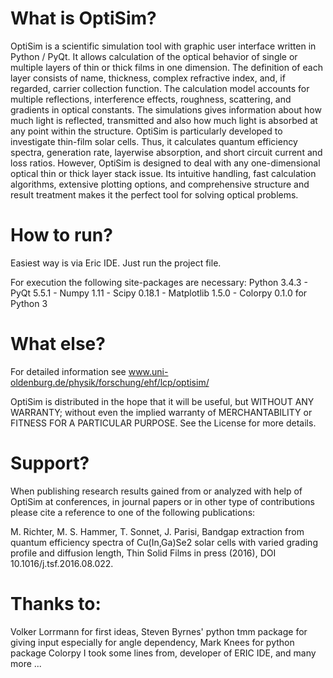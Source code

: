 What is OptiSim?
================

OptiSim is a scientific simulation tool with graphic user interface written in Python / PyQt. It allows calculation of the optical behavior of single or multiple layers of thin or thick films in one dimension. The definition of each layer consists of name, thickness, complex refractive index, and, if regarded, carrier collection function.
The calculation model accounts for multiple reflections, interference effects, roughness, scattering, and gradients in optical constants. 
The simulations gives information about how much light is reflected, transmitted and also how much light is absorbed at any point within the structure.
OptiSim is particularly developed to investigate thin-film solar cells. Thus, it calculates quantum efficiency spectra, generation rate, layerwise absorption, and short circuit current and loss ratios.
However, OptiSim is designed to deal with any one-dimensional optical thin or thick layer stack issue. Its intuitive handling, fast calculation algorithms, extensive plotting options, and comprehensive structure and result treatment makes it the perfect tool for solving optical problems.

How to run?
===========

Easiest way is via Eric IDE. Just run the project file.

For execution the following site-packages are necessary:
Python 3.4.3 - PyQt 5.5.1 - Numpy 1.11 - Scipy 0.18.1 - Matplotlib 1.5.0 - Colorpy 0.1.0 for Python 3

What else?
==========

For detailed information see www.uni-oldenburg.de/physik/forschung/ehf/lcp/optisim/

OptiSim is distributed in the hope that it will be useful, but WITHOUT ANY WARRANTY; without even the implied warranty of MERCHANTABILITY or FITNESS FOR A PARTICULAR PURPOSE.  See the License for more details.

Support?
========
When publishing research results gained from or analyzed with help of OptiSim at conferences, in journal papers or in other type of contributions please cite a reference to one of the following publications:

M. Richter, M. S. Hammer, T. Sonnet, J. Parisi, Bandgap extraction from quantum efficiency spectra of Cu(In,Ga)Se2 solar cells with varied grading profile and diffusion length, Thin Solid Films in press (2016), DOI 10.1016/j.tsf.2016.08.022.



Thanks to:
==========

Volker Lorrmann for first ideas, Steven Byrnes' python tmm package for giving input especially for angle dependency, Mark Knees for python package Colorpy I took some lines from, 
developer of ERIC IDE, and many more ... 
